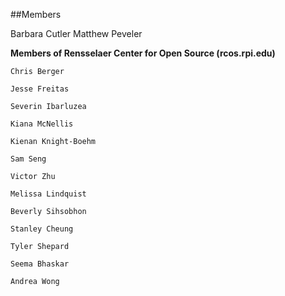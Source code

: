 ##Members

Barbara Cutler
Matthew Peveler

**Members of Rensselaer Center for Open Source (rcos.rpi.edu)**

	Chris Berger
	
	Jesse Freitas
 	
 	Severin Ibarluzea
 	
 	Kiana McNellis
 	
 	Kienan Knight-Boehm
 	
 	Sam Seng
 	
 	Victor Zhu
 	
 	Melissa Lindquist
 	
 	Beverly Sihsobhon
 	
 	Stanley Cheung
 	
 	Tyler Shepard
 	
 	Seema Bhaskar
 	
 	Andrea Wong
